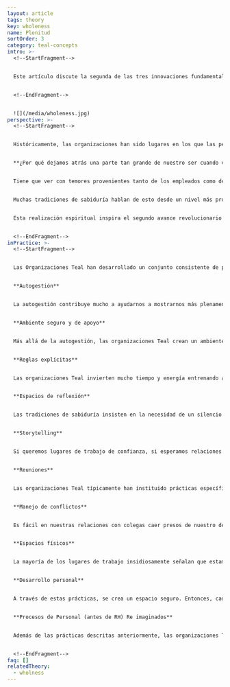 ```yaml
---
layout: article
tags: theory
key: wholeness
name: Plenitud
sortOrder: 3
category: teal-concepts
intro: >-
  <!--StartFragment-->


  Este artículo discute la segunda de las tres innovaciones fundamentales o “avances revolucionarios" que han generado las organizaciones Teal.


  <!--EndFragment-->


  ![](/media/wholeness.jpg)
perspective: >-
  <!--StartFragment-->


  Históricamente, las organizaciones han sido lugares en los que las personas se han acostumbrado a llevar una máscara, tanto figurativa como casi literalmente. A menudo las personas sienten que deben ocultar parte de lo que son cuando por la mañana se visten para ir a trabajar. Se ponen una máscara profesional conforme a las expectativas del lugar de trabajo. En la mayoría de casos esto significa demostrar resolución masculina, exhibir determinación y fortaleza y ocultar las dudas y la vulnerabilidad. Se valora la racionalidad sobre todas las otras formas de inteligencia. En suma, en la mayoría de puestos de trabajo nuestros ámbitos emocionales, intuitivos y espirituales no sólo no son bienvenidos sino más bien están fuera de lugar. (1)


  **¿Por qué dejamos atrás una parte tan grande de nuestro ser cuando vamos a trabajar?**


  Tiene que ver con temores provenientes tanto de los empleados como de las propias organizaciones. Las organizaciones temen que, si las personas se presentan a trabajar con todo lo que son (con sus estados de ánimo, peculiaridades y ropa de fin de semana), las cosas puedan enredarse rápidamente. Hace ya mucho tiempo que los ejércitos saben que las personas que se sienten reemplazables son más fáciles de controlar. Por su parte, los empleados temen que, si van a trabajar con todo lo que son, quizá reciban criticas de los compañeros, o queden en ridículo o como raros o fuera de lugar. Es mejor no arriesgarse y esconderse detrás de una máscara profesional.


  Muchas tradiciones de sabiduría hablan de esto desde un nivel más profundo: por naturaleza estamos interconectados y formamos parte de un todo, aunque lo hayamos olvidado. Nacemos en la separación y nos crían para que nos sintamos divididos de nuestra naturaleza más profunda, así como de la gente y de la vida que nos rodea. Lo que nos dicen estas tradiciones es que nuestra más honda vocación en la vida es recuperar nuestra integridad, tanto interiormente como mediante nuestra conexión con el mundo exterior.


  Esta realización espiritual inspira el segundo avance revolucionario de las organizaciones Teal: crear un espacio que nos apoye en nuestro camino hacia la plenitud. Cuando nos atrevemos a ir completos al trabajo, comienzan a ocurrir cosas extraordinarias. Cada vez que dejamos atrás una parte de nosotros, nos escindimos de nuestro potencial, de nuestra creatividad y de nuestra energía. No es de extrañar que muchos lugares de trabajo nos parezcan carentes de vida. En la plenitud estamos llenos de vida. Descubrimos con asombro que tenemos más vida de lo que nunca imaginamos. En nuestras relaciones con los colegas desaparece mucho de lo que hace desagradable e ineficiente el lugar de trabajo; el trabajo se transforma en vehículo para ayudarnos unos a otros a revelar nuestra grandeza interior y a manifestar nuestra vocación.(2)


  <!--EndFragment-->
inPractice: >-
  <!--StartFragment-->


  Las Organizaciones Teal han desarrollado un conjunto consistente de prácticas que nos invitan a reclamar nuestra plenitud interior y a traer todo los que somos al lugar de trabajo.


  **Autogestión**


  La autogestión contribuye mucho a ayudarnos a mostrarnos más plenamente. Sin escasas promociones por las que luchar, sin jefes para complacer, y sin adversarios a un lado que combatir, gran parte del veneno político es drenado de las organizaciones. Sin un jefe mirando por encima del hombro, sin los empleados para mantenernos en la línea y sin compañeros que podrían convertirse en competidores, podemos finalmente bajar la guardia y simplemente centrarnos en el trabajo que queremos hacer.(3)


  **Ambiente seguro y de apoyo**


  Más allá de la autogestión, las organizaciones Teal crean un ambiente en el cual las personas se apoyan mutuamente en su trabajo interno mientras realizan el trabajo externo de la organización. Las organizaciones Teal reconocen que cada vez que nuestros temores se activan es una oportunidad para aprender y crecer en más plenitud, reclamando aspectos de nosotros mismos que hemos descuidado o relegado a las sombras. Estas organizaciones creen que si vamos a invitar a mostrar todo los que somos, incluyendo la tímida voz interior del alma, tenemos que crear espacios seguros y solidarios en el trabajo. Debemos aprender a discernir y ser conscientes de las formas sutiles en que nuestras palabras y acciones socavan la seguridad y la confianza en una comunidad de colegas. \[4]


  **Reglas explícitas**


  Las organizaciones Teal invierten mucho tiempo y energía entrenando a todo el mundo en reglas básicas que apoyan la colaboración saludable y productiva. Muchos terminan escribiendo estas reglas básicas en un documento. RHD tiene su detallada *Carta de Derechos y Responsabilidades*; Morning Star sus documentos llamados *Organizational Vision, Colleague Principles, y Statement of General Business Philosophy*; FAVI tiene sus *Fichas*, y Holacracy su *Constitución*. Estos documentos proporcionan una visión para un lugar de trabajo seguro y productivo. Le dan a los colegas un vocabulario para forjar relaciones saludables, y trazan líneas que separan los comportamientos recomendados de los inaceptables \[5].


  **Espacios de reflexión**


  Las tradiciones de sabiduría insisten en la necesidad de un silencio y una reflexión regular para calmar la mente y dejar que la verdad surja de una parte más profunda de nosotros mismos. Un número cada vez mayor de personas recogen prácticas contemplativas -meditación, oración, yoga, caminar en la naturaleza- y las integran en su vida cotidiana. Muchas organizaciones Teal han establecido una habitación tranquila en algún lugar de la oficina, y otros han puesto meditación y clases de yoga en su lugar. Esta práctica abre espacio para la reflexión individual y la atención plena en medio de días ocupados. Algunos de ellos van un paso más allá: también crean momentos colectivos para la autorreflexión a través de prácticas como el coaching grupal, la supervisión de equipo, las reflexiones de grupos grandes y los días de silencio. \[6] Ver [Entrenamiento y Coaching.](http://reinventingorganizationswiki.com/sp/index.php?title=Entrenamiento_y_Coaching "Entrenamiento y Coaching")


  **Storytelling**


  Si queremos lugares de trabajo de confianza, si esperamos relaciones profundas, ricas y significativas, tenemos que revelar más de quiénes somos. Se ha puesto de moda en muchas empresas, cuando los equipos no colaboran bien, el convocar un evento de team-building. Ir a jugar bolos puede ser un divertido descanso del trabajo, pero estas actividades son generalmente "más de lo mismo": se mantienen a la superficie y realmente no fomentan la confianza o la comunidad en cualquier nivel profundo. Estos eventos carecen del elemento esencial que hemos utilizado para construir la comunidad y crear narraciones compartidas desde los albores del tiempo: la práctica de contar cuentos. Hemos perdido de vista el poder de las historias para reunirnos, y en el proceso, hemos dejado que las relaciones comunales disminuyan y erosionen. Necesitamos recuperar el poder de la narración, como nos dice el autor Parker Palmer: \[7] *Cuanto más sepa sobre el viaje de otra persona, menos posible es desconfiar o disgustar a esa persona. ¿Quieres saber cómo construir confianza relacional? Aprende más sobre los demás. Apréndelo a través de preguntas sencillas que se pueden insertar en el trabajo, creando lugares de trabajo que no sólo emplean a personas sino que honran al alma en el proceso*. \[8]


  **Reuniones**


  Las organizaciones Teal típicamente han instituido prácticas específicas de reuniones para ayudar a los participantes a mantener sus egos bajo control e interactuar entre sí desde una posición de plenitud. Algunas son muy simples, mientras que otras mucho más elaboradas. En Sounds True, cada reunión comienza con un minuto de silencio para ayudar a las personas a situarse en el momento. Muchas compañías Teal comienzan reuniones con una ronda de check-in y terminan con una ronda de check-out. \[9] [Ver Reuniones.](http://reinventingorganizationswiki.com/sp/index.php?title=Reuniones "Reuniones")


  **Manejo de conflictos**


  Es fácil en nuestras relaciones con colegas caer presos de nuestro deseo de agradar o de impresionar, ser querido, o dominar. Fácilmente invadimos a otros o dejamos que otros nos invadan. Nuestra alma conoce los límites correctos, y a veces nos dice que necesitamos un conflicto para poner las cosas en el lugar correcto. Sin conflicto, podemos ser demasiado complacientes o sobre protectores, y en ambos casos, dejamos de ser fieles a nosotros mismos al interactuar con nuestros colegas. Las organizaciones Teal han desarrollado prácticas específicas para identificar y resolver conflictos. \[10] Consulte [Resolución de conflictos.](http://reinventingorganizationswiki.com/sp/index.php?title=Resoluci%C3%B3n_de_Conflictos "Resolución de Conflictos")


  **Espacios físicos**


  La mayoría de los lugares de trabajo insidiosamente señalan que estamos en un lugar de alguna manera alejado de la vida normal, y nos llaman a comportarnos de manera diferente de lo que haríamos en otros ambientes. Las organizaciones Teal crean espacios físicos que invitan a los trabajadores a llevar más de sí mismos al trabajo. Sounds True da la bienvenida a los perros de los trabajadores a la oficina e instaló no sólo un microondas, sino una estufa completa en la cocina para fomentar un sentido de comunidad en la que la gente podría cocinar y comer juntos. En Buurtzorg, se anima a las enfermeras a decorar sus pequeñas oficinas comunitarias para hacerlas suyas. En FAVI, los equipos han elegido los colores para pintar las máquinas de su zona y han decorado la planta con carteles, plantas y acuarios. Muchas organizaciones Teal gastan recursos significativos en facilitar la conexión de los trabajadores con la naturaleza para que puedan detenerse y encontrar una conexión más profunda con ellos mismos y con el mundo: Sun Hydraulics localizó todas sus fábricas junto a un lago; Sounds True desafió la convención de ventanas fijas que garantizarían el control centralizado de la temperatura y optaron por ventanas, más caras, que podrían abrirse al exterior. \[11]


  **Desarrollo personal**


  A través de estas prácticas, se crea un espacio seguro. Entonces, cada persona es responsable de seguir su propio proceso de auto-conciencia y desarrollo personal. Las prácticas cotidianas que ofrece la organización Teal, como el espacio reflexivo, la narración de historias, las reuniones sin ego y las metodologías de resolución de conflictos, son las herramientas que cada persona tiene disponibles para definir y seguir su camino. Y sólo en este proceso de emparejar este enfoque organizacional con la responsabilidad del individuo por el crecimiento de sí mismo, puede florecer la autogestión y la escucha del propósito.


  **Procesos de Personal (antes de RH) Re imaginados**


  Además de las prácticas descritas anteriormente, las organizaciones Teal han reestructurado todos los procesos clave de personal (antes Recursos Humanos): reclutamiento, capacitación, evaluación, compensación, despido, de manera de eliminar el miedo y los sentimientos de separación y recuperar la totalidad. Vea las prácticas de Recursos Humanos.


  <!--EndFragment-->
faq: []
relatedTheory:
  - wholness
---
```

